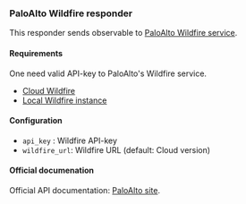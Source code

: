 ### PaloAlto Wildfire responder

This responder sends observable to [PaloAlto Wildfire service](https://docs.paloaltonetworks.com/wildfire/u-v/wildfire-api/submit-files-and-links-through-the-wildfire-api.html).

#### Requirements
One need valid API-key to PaloAlto's Wildfire service.   
* [Cloud Wildfire](https://docs.paloaltonetworks.com/wildfire/u-v/wildfire-api/get-started-with-the-wildfire-api/get-your-api-key/get-your-wildfire-public-cloud-api-key.html#id3809ea9e-090f-459b-a382-9689383d1855)
* [Local Wildfire instance](https://docs.paloaltonetworks.com/wildfire/u-v/wildfire-api/get-started-with-the-wildfire-api/get-your-api-key/get-your-wildfire-appliance-api-key.html#idd900a1f8-95e3-4739-b02a-7a3269d85bea)

#### Configuration
- `api_key` : Wildfire API-key   
- `wildfire_url`: Wildfire URL (default: Cloud version)

#### Official documenation
Official API documentation: [PaloAlto site](https://docs.paloaltonetworks.com/wildfire/u-v/wildfire-api.html).
